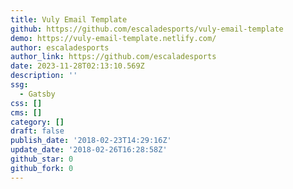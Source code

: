 ```yaml
---
title: Vuly Email Template
github: https://github.com/escaladesports/vuly-email-template
demo: https://vuly-email-template.netlify.com/
author: escaladesports
author_link: https://github.com/escaladesports
date: 2023-11-28T02:13:10.569Z
description: ''
ssg:
  - Gatsby
css: []
cms: []
category: []
draft: false
publish_date: '2018-02-23T14:29:16Z'
update_date: '2018-02-26T16:28:58Z'
github_star: 0
github_fork: 0
---
```

